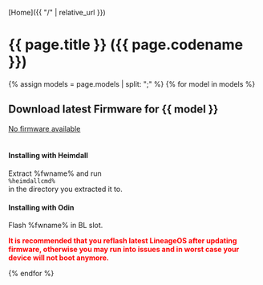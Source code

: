 [Home]({{ "/" | relative_url }})

# {{ page.title }} ({{ page.codename }})

{% assign models = page.models | split: ";" %}
{% for model in models %}
<h2>Download latest Firmware for {{ model }}</h2>
<a id="fw-download-{{ model }}" href="">No firmware available</a>
<br>
<a id="fw-download-sha256-{{ model }}" href="" style="display: none;">sha256</a>
<br>
<h4>Installing with Heimdall</h4>
<p id="fw-install-heimdall-{{ model }}">
Extract %fwname% and run<br>
<code>%heimdallcmd%</code><br>
in the directory you extracted it to.
</p>
<h4>Installing with Odin</h4>
<p id="fw-install-odin-{{ model }}">
Flash %fwname% in BL slot.
</p>
<p>
<b style="color: red">It is recommended that you reflash latest LineageOS after updating firmware, otherwise
you may run into issues and in worst case your device will not boot anymore.</b>
</p>

<script type="text/javascript">
let fwurl = "{{ site.firmware-update-raw | append: model }}";

fetch (fwurl).then(response => response.text()).then((text) => {
    let pda = text.split("/")[0];
    let fwName = "firmware-{{ model }}-" + pda;
    let fwDownload = document.getElementById("fw-download-{{ model }}");
    fwDownload.href = "{{ site.firmware-update-download }}" + pda + "/" + fwName + ".tar";
    fwDownload.innerHTML = "Download firmware " + pda;

    let fwDownloadSHA256 = document.getElementById("fw-download-sha256-{{ model }}");
    fwDownloadSHA256.href = fwDownload.href + ".sha256";
    fwDownloadSHA256.style.display = "inline-block";

    let releaseUrl = "{{ site.firmware-update-releases }}" + pda;

    fetch(releaseUrl).then(response => response.json()).then((json) => {
        let fwInstallHeimdall = document.getElementById("fw-install-heimdall-{{ model }}");
        fwInstallHeimdall.innerHTML = fwInstallHeimdall.innerHTML.replace("%fwname%", fwName + ".tar").replace("%heimdallcmd%", json.body);

        let fwInstallOdin = document.getElementById("fw-install-odin-{{ model }}");
        fwInstallOdin.innerHTML = fwInstallOdin.innerHTML.replace("%fwname%", fwName + ".tar");
    });
});
</script>
{% endfor %}
